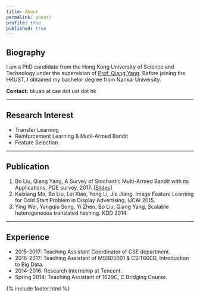 ```yaml
---
title: About
permalink: about/
profile: true
published: true
---
```


## Biography

I am a PhD candidate from the Hong Kong University of Science and Technology under the supervision of [Prof. Qiang Yang](http://www.cse.ust.hk/~qyang/). Before joining the HKUST, I obtained my bachelor degree from Nankai University.

**Contact:** bliuab at cse dot ust dot hk

---

## Research Interest

- Transfer Learning
- Reinforcement Learning & Mutli-Armed Bandit
- Feature Selection

---

## Publication

1. Bo Liu, Qiang Yang, A Survey of Stochastic Multi-Armed Bandit with its Applications, PQE survey, 2017. [[Slides](http://www.cse.ust.hk/~bliuab/files/PQE_BoLiu_MAB_print2.pdf)]
1. Kaixiang Mo, Bo Liu, Lei Xiao, Yong Li, Jie Jiang, Image Feature Learning for Cold Start Problem in Display Advertising. IJCAI 2015.
1. Ying Wei, Yangqiu Song, Yi Zhen, Bo Liu, Qiang Yang, Scalable heterogeneous translated hashing. KDD 2014.

---

## Experience

- 2015-2017: Teaching Assistant Coordinator of CSE department.
- 2016-2017: Teaching Assistant of MSBD5001 & CSIT600D, Introduction to Big Data.
- 2014-2016: Research Internship at Tencent.
- Spring 2014: Teaching Assistant of 1029C, C
 Bridging Course.

{% include footer.html %}
